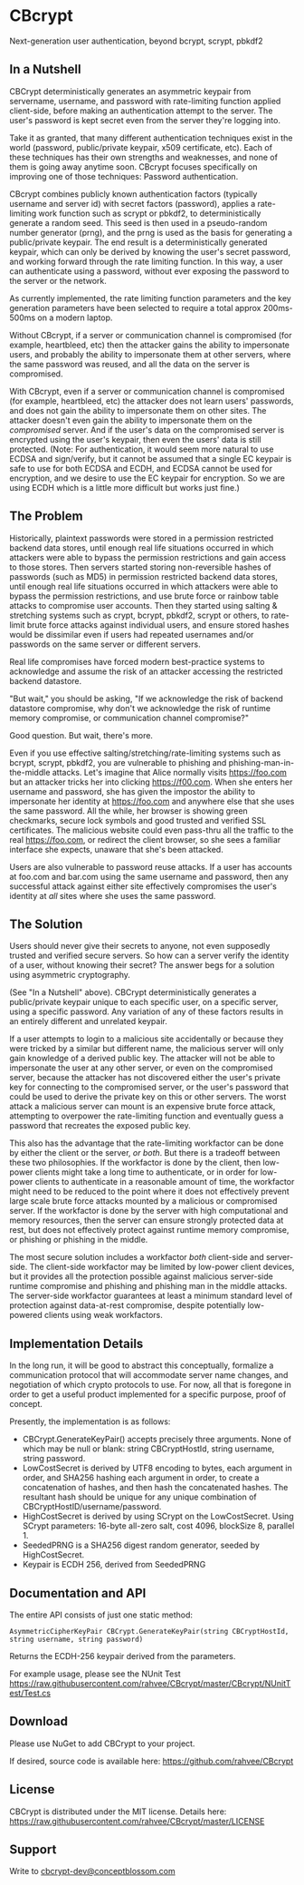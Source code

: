 # CBcrypt #

Next-generation user authentication, beyond bcrypt, scrypt, pbkdf2

## In a Nutshell ##

CBCrypt deterministically generates an asymmetric keypair from servername, username, and password with rate-limiting function applied client-side, before making an authentication attempt to the server. The user's password is kept secret even from the server they're logging into.

Take it as granted, that many different authentication techniques exist in the world (password, public/private keypair, x509 certificate, etc).  Each of these techniques has their own strengths and weaknesses, and none of them is going away anytime soon.  CBcrypt focuses specifically on improving one of those techniques:  Password authentication.

CBcrypt combines publicly known authentication factors (typically username and server id) with secret factors (password), applies a rate-limiting work function such as scrypt or pbkdf2, to deterministically generate a random seed.  This seed is then used in a pseudo-random number generator (prng), and the prng is used as the basis for generating a public/private keypair.  The end result is a deterministically generated keypair, which can only be derived by knowing the user's secret password, and working forward through the rate limiting function.  In this way, a user can authenticate using a password, without ever exposing the password to the server or the network.

As currently implemented, the rate limiting function parameters and the key generation parameters have been selected to require a total approx 200ms-500ms on a modern laptop.

Without CBcrypt, if a server or communication channel is compromised (for example, heartbleed, etc) then the attacker gains the ability to impersonate users, and probably the ability to impersonate them at other servers, where the same password was reused, and all the data on the server is compromised.

With CBcrypt, even if a server or communication channel is compromised (for example, heartbleed, etc) the attacker does not learn users' passwords, and does not gain the ability to impersonate them on other sites.  The attacker doesn't even gain the ability to impersonate them on the *compromised* server.  And if the user's data on the compromised server is encrypted using the user's keypair, then even the users' data is still protected.  (Note: For authentication, it would seem more natural to use ECDSA and sign/verify, but it cannot be assumed that a single EC keypair is safe to use for both ECDSA and ECDH, and ECDSA cannot be used for encryption, and we desire to use the EC keypair for encryption. So we are using ECDH which is a little more difficult but works just fine.)

## The Problem ##

Historically, plaintext passwords were stored in a permission restricted backend data stores, until enough real life situations occurred in which attackers were able to bypass the permission restrictions and gain access to those stores.  Then servers started storing non-reversible hashes of passwords (such as MD5) in permission restricted backend data stores, until enough real life situations occurred in which attackers were able to bypass the permission restrictions, and use brute force or rainbow table attacks to compromise user accounts.  Then they started using salting & stretching systems such as crypt, bcrypt, pbkdf2, scrypt or others, to rate-limit brute force attacks against individual users, and ensure stored hashes would be dissimilar even if users had repeated usernames and/or passwords on the same server or different servers.

Real life compromises have forced modern best-practice systems to acknowledge and assume the risk of an attacker accessing the restricted backend datastore.

"But wait," you should be asking, "If we acknowledge the risk of backend datastore compromise, why don't we acknowledge the risk of runtime memory compromise, or communication channel compromise?"

Good question.  But wait, there's more.

Even if you use effective salting/stretching/rate-limiting systems such as bcrypt, scrypt, pbkdf2, you are vulnerable to phishing and phishing-man-in-the-middle attacks.  Let's imagine that Alice normally visits https://foo.com but an attacker tricks her into clicking https://f00.com.  When she enters her username and password, she has given the impostor the ability to impersonate her identity at https://foo.com and anywhere else that she uses the same password.  All the while, her browser is showing green checkmarks, secure lock symbols and good trusted and verified SSL certificates.  The malicious website could even pass-thru all the traffic to the real https://foo.com, or redirect the client browser, so she sees a familiar interface she expects, unaware that she's been attacked.

Users are also vulnerable to password reuse attacks.  If a user has accounts at foo.com and bar.com using the same username and password, then any successful attack against either site effectively compromises the user's identity at *all* sites where she uses the same password.

## The Solution ##

Users should never give their secrets to anyone, not even supposedly trusted and verified secure servers.  So how can a server verify the identity of a user, without knowing their secret?  The answer begs for a solution using asymmetric cryptography.

(See "In a Nutshell" above).  CBCrypt deterministically generates a public/private keypair unique to each specific user, on a specific server, using a specific password.  Any variation of any of these factors results in an entirely different and unrelated keypair.

If a user attempts to login to a malicious site accidentally or because they were tricked by a similar but different name, the malicious server will only gain knowledge of a derived public key.  The attacker will not be able to impersonate the user at any other server, or even on the compromised server, because the attacker has not discovered either the user's private key for connecting to the compromised server, or the user's password that could be used to derive the private key on this or other servers.  The worst attack a malicious server can mount is an expensive brute force attack, attempting to overpower the rate-limiting function and eventually guess a password that recreates the exposed public key.

This also has the advantage that the rate-limiting workfactor can be done by either the client or the server, *or both*.  But there is a tradeoff between these two philosophies.  If the workfactor is done by the client, then low-power clients might take a long time to authenticate, or in order for low-power clients to authenticate in a reasonable amount of time, the workfactor might need to be reduced to the point where it does not effectively prevent large scale brute force attacks mounted by a malicious or compromised server.  If the workfactor is done by the server with high computational and memory resources, then the server can ensure strongly protected data at rest, but does not effectively protect against runtime memory compromise, or phishing or phishing in the middle.

The most secure solution includes a workfactor *both* client-side and server-side.  The client-side workfactor may be limited by low-power client devices, but it provides all the protection possible against malicious server-side runtime compromise and phishing and phishing man in the middle attacks.  The server-side workfactor guarantees at least a minimum standard level of protection against data-at-rest compromise, despite potentially low-powered clients using weak workfactors.

## Implementation Details ##

In the long run, it will be good to abstract this conceptually, formalize a communication protocol that will accommodate server name changes, and negotiation of which crypto protocols to use.  For now, all that is foregone in order to get a useful product implemented for a specific purpose, proof of concept.

Presently, the implementation is as follows:

- CBCrypt.GenerateKeyPair() accepts precisely three arguments. None of which may be null or blank: string CBCryptHostId, string username, string password.
- LowCostSecret is derived by UTF8 encoding to bytes, each argument in order, and SHA256 hashing each argument in order, to create a concatenation of hashes, and then hash the concatenated hashes. The resultant hash should be unique for any unique combination of CBCryptHostID/username/password.
- HighCostSecret is derived by using SCrypt on the LowCostSecret.  Using SCrypt parameters: 16-byte all-zero salt, cost 4096, blockSize 8, parallel 1.
- SeededPRNG is a SHA256 digest random generator, seeded by HighCostSecret.
- Keypair is ECDH 256, derived from SeededPRNG


## Documentation and API ##

The entire API consists of just one static method:

    AsymmetricCipherKeyPair CBCrypt.GenerateKeyPair(string CBCryptHostId, string username, string password)

Returns the ECDH-256 keypair derived from the parameters.

For example usage, please see the NUnit Test <https://raw.githubusercontent.com/rahvee/CBcrypt/master/CBcrypt/NUnitTest/Test.cs>

## Download ##

Please use NuGet to add CBCrypt to your project.

If desired, source code is available here: <https://github.com/rahvee/CBcrypt>

## License ##

CBCrypt is distributed under the MIT license.  Details here:  <https://raw.githubusercontent.com/rahvee/CBcrypt/master/LICENSE>

## Support ##

Write to [cbcrypt-dev@conceptblossom.com](mailto://cbcrypt-dev@conceptblossom.com) 